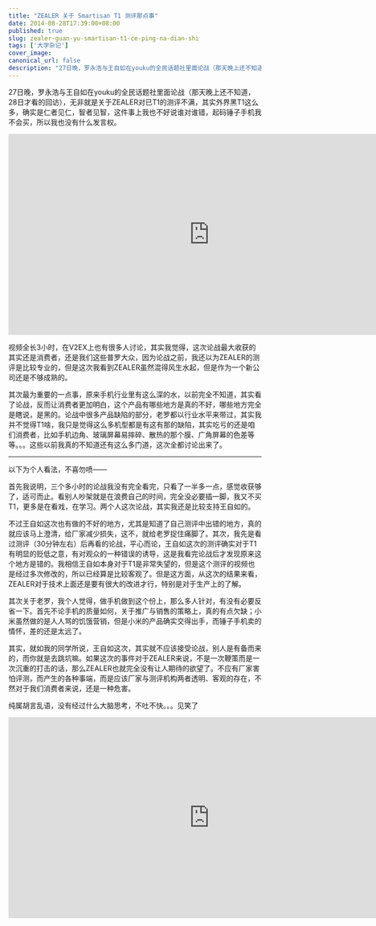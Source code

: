 ```yaml
---
title: "ZEALER 关于 Smartisan T1 测评那点事"
date: 2014-08-28T17:39:00+08:00
published: true
slug: zealer-guan-yu-smartisan-t1-ce-ping-na-dian-shi
tags: ['大学杂记']
cover_image: 
canonical_url: false
description: "27日晚，罗永浩与王自如在youku的全民话题社里面论战（那天晚上还不知道，28日才看的回访），无非就是关于ZEALER对已T1的测评不满，其实外界黑T1这么多，确实是仁者见仁，智者见智，这件事上我也不好说谁对谁错，起码锤子手机我不会买，所以我也没有什么发言权。"
---
```




27日晚，罗永浩与王自如在youku的全民话题社里面论战（那天晚上还不知道，28日才看的回访），无非就是关于ZEALER对已T1的测评不满，其实外界黑T1这么多，确实是仁者见仁，智者见智，这件事上我也不好说谁对谁错，起码锤子手机我不会买，所以我也没有什么发言权。

<iframe width="800" height="400" src="https://www.youtube-nocookie.com/embed/KGbEsWTtlXY" frameborder="0" allow="accelerometer; autoplay; encrypted-media; gyroscope; picture-in-picture" allowfullscreen></iframe>

视频全长3小时，在V2EX上也有很多人讨论，其实我觉得，这次论战最大收获的其实还是消费者，还是我们这些普罗大众，因为论战之前，我还以为ZEALER的测评是比较专业的，但是这次我看到ZEALER虽然混得风生水起，但是作为一个新公司还是不够成熟的。

其次最为重要的一点事，原来手机行业里有这么深的水，以前完全不知道，其实看了论战，反而让消费者更加明白，这个产品有哪些地方是真的不好，哪些地方完全是瞎说，是黑的。论战中很多产品缺陷的部分，老罗都以行业水平来带过，其实我并不觉得T1啥，我只是觉得这么多机型都是有这有那的缺陷，其实吃亏的还是咱们消费者，比如手机边角、玻璃屏幕易摔碎、散热的那个膜、广角屏幕的色差等等。。。这些以前我真的不知道还有这么多门道，这次全都讨论出来了。

-----

以下为个人看法，不喜勿喷——

首先我说明，三个多小时的论战我没有完全看完，只看了一半多一点，感觉收获够了，适可而止。看别人吵架就是在浪费自己的时间，完全没必要插一脚，我又不买T1，更多是在看戏，在学习。两个人这次论战，其实我还是比较支持王自如的。

不过王自如这次也有做的不好的地方，尤其是知道了自己测评中出错的地方，真的就应该马上澄清，给厂家减少损失，这不，就给老罗捉住痛脚了。其次，我先是看过测评（30分钟左右）后再看的论战，平心而论，王自如这次的测评确实对于T1有明显的贬低之意，有对观众的一种错误的诱导，这是我看完论战后才发现原来这个地方是错的。我相信王自如本身对于T1是非常失望的，但是这个测评的视频也是经过多次修改的，所以已经算是比较客观了。但是这方面，从这次的结果来看，ZEALER对于技术上面还是要有很大的改进才行，特别是对于生产上的了解。

其次关于老罗，我个人觉得，做手机做到这个份上，那么多人针对，有没有必要反省一下。首先不论手机的质量如何，关于推广与销售的策略上，真的有点欠缺；小米虽然做的是人人骂的饥饿营销，但是小米的产品确实交得出手，而锤子手机卖的情怀，差的还是太远了。

其实，就如我的同学所说，王自如这次，其实就不应该接受论战，别人是有备而来的，而你就是去跳坑嘛。如果这次的事件对于ZEALER来说，不是一次鞭策而是一次沉重的打击的话，那么ZEALER也就完全没有让人期待的欲望了。不应有厂家害怕评测，而产生的各种事端，而是应该厂家与测评机构两者透明、客观的存在，不然对于我们消费者来说，还是一种危害。

纯属胡言乱语，没有经过什么大脑思考，不吐不快。。。见笑了

<iframe height=400 width=800 src='http://player.youku.com/embed/XNzQ5NDY1OTI0' frameborder=0 'allowfullscreen'></iframe>
